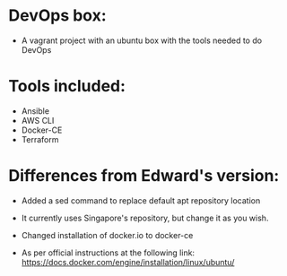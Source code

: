 # DevOps box:
* A vagrant project with an ubuntu box with the tools needed to do DevOps

# Tools included:
* Ansible
* AWS CLI
* Docker-CE
* Terraform

# Differences from Edward's version:
* Added a sed command to replace default apt repository location
 * It currently uses Singapore's repository, but change it as you wish.

* Changed installation of docker.io to docker-ce
 * As per official instructions at the following link: https://docs.docker.com/engine/installation/linux/ubuntu/
